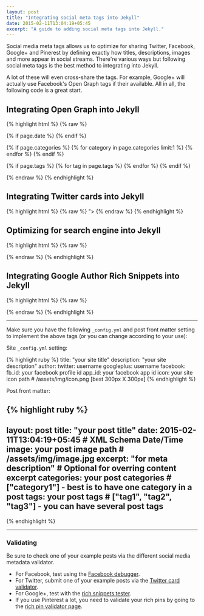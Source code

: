 ```yaml
---
layout: post
title: "Integrating social meta tags into Jekyll"
date: 2015-02-11T13:04:19+05:45
excerpt: "A guide to adding social meta tags into Jekyll."
---
```


Social media meta tags allows us to optimize for sharing Twitter, Facebook, Google+ and Pinerest by defining exactly how titles, descriptions, images and more appear in social streams. There're various ways but following social meta tags is the best method to integrating into Jekyll.

A lot of these will even cross-share the tags. For example, Google+ will actually use Facebook's Open Graph tags if their available. All in all, the following code is a great start.

## Integrating Open Graph into Jekyll

{% highlight html %}
{% raw %}
<meta property="og:locale" content="{{ site.locale }}">
<meta property="og:type" content="{% if page.date %}article{% else %}website{% endif %}">
<meta property="og:title" content="{% if page.title %}{{ page.title }}{% else %}{{ site.title }}{% endif %}">
<meta property="og:description" content="{% if page.excerpt %}{{ page.excerpt | strip_html | strip_newlines | truncate: 160 }}{% else %}{{ site.description }}{% endif %}">
<meta property="og:url" content="{{ page.url | replace:'index.html','' | prepend: site.baseurl | prepend: site.url }}">
<meta property="og:site_name" content="{{ site.title }}">
<meta property="og:image" content="{% if page.image %}{{ page.image | prepend: site.baseurl | prepend: site.url }}{% else %}{{ site.icon | prepend: site.baseurl | prepend: site.url }}{% endif %}">

{% if page.date %}
  <meta property="article:published_time" content="{{ page.date | date_to_xmlschema }}">
  <meta property="article:author" content="{{ site.url }}/about/">
{% endif %}

{% if page.categories %}
  {% for category in page.categories limit:1 %}
  <meta content="{{ category }}" property="article:section">
  {% endfor %}
{% endif %}

{% if page.tags %}
  {% for tag in page.tags %}
  <meta content="{{ tag }}" property="article:tag">
  {% endfor %}
{% endif %}

<meta property="fb:admins" content="{{ site.author.fb_id }}">
<meta property="fb:app_id" content="{{ site.author.app_id }}">
{% endraw %}
{% endhighlight %}

## Integrating Twitter cards into Jekyll

{% highlight html %}
{% raw %}
<meta name="twitter:card" content="summary">
<meta name="twitter:site" content="@{{ site.author.twitter }}">
<meta name="twitter:creator" content="@{{ site.author.twitter }}">
<meta name="twitter:title" content="{% if page.title %}{{ page.title }}{% else %}{{ site.title }}{% endif %}">
<meta name="twitter:description" content="{% if page.excerpt %}{{ page.excerpt | strip_html | strip_newlines | truncate: 160 }}{% else %}{{ site.description }}{% endif %}">
<meta name="twitter:image" content="{% if page.image %}{{ page.image | prepend: site.baseurl | prepend: site.url }}{% else %}{{ site.icon | prepend: site.baseurl | prepend: site.url }}{% endif %}">
<meta name="twitter:url" content="{{ page.url | replace:'index.html','' | prepend: site.baseurl | prepend: site.url }}">
<meta property="og:site_name" content="{{ site.title }}">">
{% endraw %}
{% endhighlight %}

## Optimizing for search engine into Jekyll

{% highlight html %}
{% raw %}
<meta name="description" content="{% if page.excerpt %}{{ page.excerpt | strip_html | strip_newlines | truncate: 160 }}{% else %}{{ site.description }}{% endif %}">
<link rel="canonical" href="{{ page.url | replace:'index.html','' | prepend: site.baseurl | prepend: site.url }}">
{% endraw %}
{% endhighlight %}

## Integrating Google Author Rich Snippets into Jekyll

{% highlight html %}
{% raw %}
<link rel="author" href="//plus.google.com/+{{ site.author.googleplus }}">
{% endraw %}
{% endhighlight %}

---

Make sure you have the following `_config.yml` and post front matter setting to implement the above tags (or you can change according to your use):

Site `_config.yml` setting:

{% highlight ruby %}
title:          "your site title"
description:    "your site description"
author:
  twitter:      username
  googleplus:   username
  facebook:
    fb_id:      your facebook profile id
    app_id:     your facebook app id
icon:           your site icon path # /assets/img/icon.png [best 300px X 300px]
{% endhighlight %}

Post front matter:

{% highlight ruby %}
---
layout:     post
title:      "your post title"
date:       2015-02-11T13:04:19+05:45 # XML Schema Date/Time
image:      your post image path # /assets/img/image.jpg
excerpt:    "for meta description" # Optional for overring content excerpt
categories: your post categories # ["category1"] - best is to have one category in a post
tags:       your post tags # ["tag1", "tag2", "tag3"] - you can have several post tags
---
{% endhighlight %}

---

### Validating

Be sure to check one of your example posts via the different social media metadata validator.

* For Facebook, test using the [Facebook debugger](//developers.facebook.com/tools/debug).
* For Twitter, submit one of your example posts via the [Twitter card validator](//cards-dev.twitter.com/validator).
* For Google+, test with the [rich snippets tester](//www.google.com/webmasters/tools/richsnippets).
* If you use Pinterest a lot, you need to validate your rich pins by going to the [rich pin validator page](http://developers.pinterest.com/rich_pins/validator).